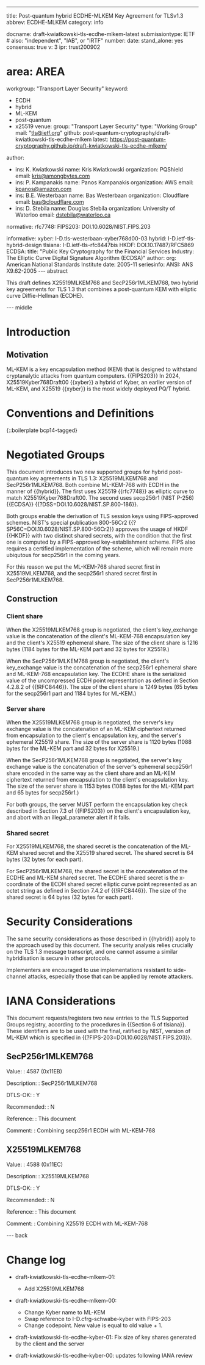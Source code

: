 ---
title: Post-quantum hybrid ECDHE-MLKEM Key Agreement for TLSv1.3
abbrev: ECDHE-MLKEM
category: info

docname: draft-kwiatkowski-tls-ecdhe-mlkem-latest
submissiontype: IETF  # also: "independent", "IAB", or "IRTF"
number:
date:
stand_alone: yes
consensus: true
v: 3
ipr: trust200902
# area: AREA
workgroup: "Transport Layer Security"
keyword:
 - ECDH
 - hybrid
 - ML-KEM
 - post-quantum
 - x25519
venue:
  group: "Transport Layer Security"
  type: "Working Group"
  mail: "tls@ietf.org"
  github: post-quantum-cryptography/draft-kwiatkowski-tls-ecdhe-mlkem
  latest: https://post-quantum-cryptography.github.io/draft-kwiatkowski-tls-ecdhe-mlkem/

author:
  - ins: K. Kwiatkowski
    name: Kris Kwiatkowski
    organization: PQShield
    email: kris@amongbytes.com
  - ins: P. Kampanakis
    name: Panos Kampanakis
    organization: AWS
    email: kpanos@amazon.com
  - ins: B.E. Westerbaan
    name: Bas Westerbaan
    organization: Cloudflare
    email: bas@cloudflare.com
  - ins: D. Stebila
    name: Douglas Stebila
    organization: University of Waterloo
    email: dstebila@waterloo.ca

normative:
  rfc7748:
  FIPS203: DOI.10.6028/NIST.FIPS.203

informative:
  xyber: I-D.tls-westerbaan-xyber768d00-03
  hybrid: I-D.ietf-tls-hybrid-design
  tlsiana: I-D.ietf-tls-rfc8447bis
  HKDF: DOI.10.17487/RFC5869
  ECDSA:
       title: "Public Key Cryptography for the Financial Services Industry: The Elliptic Curve Digital Signature Algorithm (ECDSA)"
       author:
         org: American National Standards Institute
       date: 2005-11
       seriesinfo:
         ANSI: ANS X9.62-2005
--- abstract

This draft defines X25519MLKEM768 and SecP256r1MLKEM768, two hybrid key agreements for TLS 1.3 that combines
a post-quantum KEM with elliptic curve Diffie-Hellman (ECDHE).

--- middle

# Introduction

## Motivation
ML-KEM is a key encapsulation method (KEM) that is designed to
withstand cryptanalytic attacks from quantum computers. {{FIPS203}}
In 2024, X25519Kyber768Draft00 {{xyber}} a hybrid of Kyber, an earlier version of ML-KEM, and X25519 {{xyber}}
is the most widely deployed PQ/T hybrid.

# Conventions and Definitions

{::boilerplate bcp14-tagged}

# Negotiated Groups

This document introduces two new supported groups for hybrid post-quantum key
agreements in TLS 1.3: X25519MLKEM768 and SecP256r1MLKEM768.
Both combine ML-KEM-768 with ECDH in the manner of {{hybrid}}.
The first uses X25519 {{rfc7748}} as elliptic curve to match X25519Kyber768Draft00.
The second uses secp256r1 (NIST P-256) {{ECDSA}} {{?DSS=DOI.10.6028/NIST.SP.800-186}}.

Both groups enable the derivation of TLS session keys using FIPS-approved schemes. NIST's
special publication 800-56Cr2 {{?SP56C=DOI.10.6028/NIST.SP.800-56Cr2}} approves the usage of HKDF
{{HKDF}} with two distinct shared secrets, with the condition that the first one is computed by
a FIPS-approved key-establishment scheme. FIPS also requires a certified implementation
of the scheme, which will remain more ubiqutous for secp256r1 in the coming years.

For this reason we put the ML-KEM-768 shared secret first in X25519MLKEM768,
and the secp256r1 shared secret first in SecP256r1MLKEM768.

## Construction

### Client share
When the X25519MLKEM768 group is negotiated, the client's key_exchange value
is the concatenation of the client's ML-KEM-768 encapsulation key
and the client's X25519 ephemeral share.
The size of the client share is 1216 bytes (1184 bytes for the ML-KEM part and 32 bytes for X25519.)

When the SecP256r1MLKEM768 group is negotiated, the client's key_exchange value
is the concatenation of the secp256r1 ephemeral share and ML-KEM-768 encapsulation key.
The ECDHE share is the serialized value of
the uncompressed ECDH point representation as defined in Section 4.2.8.2 of {{!RFC8446}}.
The size of the client share is 1249 bytes (65 bytes for the secp256r1 part and 1184 bytes for ML-KEM.)

### Server share
When the X25519MLKEM768 group is negotiated, the server's key exchange
value is the concatenation of an ML-KEM ciphertext returned from encapsulation
to the client's encapsulation key, and the server's ephemeral X25519 share.
The size of the server share is 1120 bytes (1088 bytes for the ML-KEM part and 32 bytes for X25519.)

When the SecP256r1MLKEM768 group is negotiated, the server's key exchange
value is the concatenation of the server's ephemeral secp256r1 share encoded
in the same way as the client share
and an ML-KEM ciphertext returned from encapsulation to the client's encapsulation key.
The size of the server share is 1153 bytes (1088 bytes for the ML-KEM part and 65 bytes for secp256r1.)

For both groups, the server MUST perform the encapsulation key check
described in Section 7.3 of {{FIPS203}} on the client's encapsulation
key, and abort with an illegal_parameter alert if it fails.

### Shared secret
For X25519MLKEM768, the shared secret is the concatenation of the ML-KEM
shared secret and the X25519 shared secret. The shared secret is 64 bytes
(32 bytes for each part).

For SecP256r1MLKEM768, the shared secret is the concatenation of the
ECDHE and ML-KEM shared secret. The ECDHE shared secret is the x-coordinate of the ECDH
shared secret elliptic curve point represented as an octet string as
defined in Section 7.4.2 of {{!RFC8446}}.
The size of the shared secret is 64 bytes (32 bytes for each part).

# Security Considerations

The same security considerations as those described in {{hybrid}} apply to the approach used by this document.
The security analysis relies crucially on the TLS 1.3 message transcript, and one cannot assume a similar
hybridisation is secure in other protocols.

Implementers are encouraged to use implementations resistant to side-channel attacks, especially those that can be applied by remote attackers.

# IANA Considerations

This document requests/registers two new entries to the TLS Supported Groups
 registry, according to the procedures in {{Section 6 of tlsiana}}. These identifiers are to be used with
 the final, ratified by NIST, version of ML-KEM which is specified in {{?FIPS-203=DOI.10.6028/NIST.FIPS.203}}.

## SecP256r1MLKEM768

 Value:
 : 4587 (0x11EB)

 Description:
 : SecP256r1MLKEM768

 DTLS-OK:
 : Y

 Recommended:
 : N

 Reference:
 : This document

 Comment:
 : Combining secp256r1 ECDH with ML-KEM-768

## X25519MLKEM768

 Value:
 : 4588 (0x11EC)

 Description:
 : X25519MLKEM768

 DTLS-OK:
 : Y

 Recommended:
 : N

 Reference:
 : This document

 Comment:
 : Combining X25519 ECDH with ML-KEM-768

--- back

# Change log

* draft-kwiatkowski-tls-ecdhe-mlkem-01:
  * Add X25519MLKEM768

* draft-kwiatkowski-tls-ecdhe-mlkem-00:
  * Change Kyber name to ML-KEM
  * Swap reference to I-D.cfrg-schwabe-kyber with FIPS-203
  * Change codepoint. New value is equal to old value + 1.

* draft-kwiatkowski-tls-ecdhe-kyber-01: Fix size of key shares generated by the client and the server

* draft-kwiatkowski-tls-ecdhe-kyber-00: updates following IANA review
